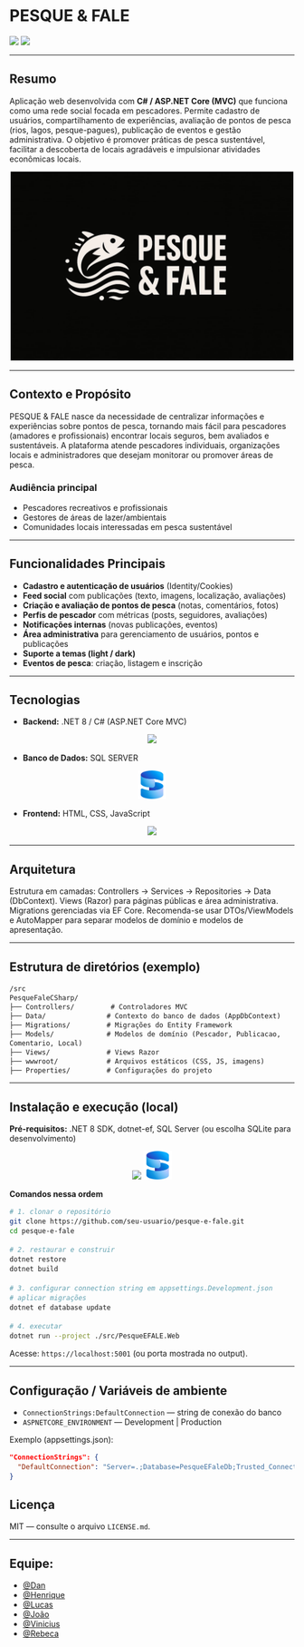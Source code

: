 # PESQUE & FALE

[![](https://img.shields.io/badge/version-0.1.0-blue)](https://github.com/)
[![](https://img.shields.io/badge/license-MIT-green)](LICENSE.md)

---

## Resumo

Aplicação web desenvolvida com **C# / ASP.NET Core (MVC)** que funciona como uma rede social focada em pescadores. Permite cadastro de usuários, compartilhamento de experiências, avaliação de pontos de pesca (rios, lagos, pesque-pagues), publicação de eventos e gestão administrativa. O objetivo é promover práticas de pesca sustentável, facilitar a descoberta de locais agradáveis e impulsionar atividades econômicas locais.

<p align="center">
<img src="wwwroot/assets/logo/logo.jpg" width="500" />
<p/>


---

## Contexto e Propósito

PESQUE & FALE nasce da necessidade de centralizar informações e experiências sobre pontos de pesca, tornando mais fácil para pescadores (amadores e profissionais) encontrar locais seguros, bem avaliados e sustentáveis. A plataforma atende pescadores individuais, organizações locais e administradores que desejam monitorar ou promover áreas de pesca.

### Audiência principal

* Pescadores recreativos e profissionais
* Gestores de áreas de lazer/ambientais
* Comunidades locais interessadas em pesca sustentável

---

## Funcionalidades Principais

* **Cadastro e autenticação de usuários** (Identity/Cookies)
* **Feed social** com publicações (texto, imagens, localização, avaliações)
* **Criação e avaliação de pontos de pesca** (notas, comentários, fotos)
* **Perfis de pescador** com métricas (posts, seguidores, avaliações)
* **Notificações internas** (novas publicações, eventos)
* **Área administrativa** para gerenciamento de usuários, pontos e publicações
* **Suporte a temas (light / dark)**
* **Eventos de pesca**: criação, listagem e inscrição

---

## Tecnologias

* **Backend:** .NET 8 / C# (ASP.NET Core MVC)

<p align="center">
    <img src="https://skillicons.dev/icons?i=dotnet,cs" />
</p>

* **Banco de Dados:** SQL SERVER 

<p align="center">
<img src="Readme/Microsoft_SQL_Server_2025_icon.png" width="50" height="50" />
</p>

* **Frontend:** HTML, CSS, JavaScript

<p align="center">
    <img src="https://skillicons.dev/icons?i=html,css,js" />
</p>

---

## Arquitetura

Estrutura em camadas: Controllers → Services → Repositories → Data (DbContext). Views (Razor) para páginas públicas e área administrativa. Migrations gerenciadas via EF Core. Recomenda-se usar DTOs/ViewModels e AutoMapper para separar modelos de domínio e modelos de apresentação.

---

## Estrutura de diretórios (exemplo)

```
/src
PesqueFaleCSharp/
├── Controllers/         # Controladores MVC
├── Data/               # Contexto do banco de dados (AppDbContext)
├── Migrations/         # Migrações do Entity Framework
├── Models/             # Modelos de domínio (Pescador, Publicacao, Comentario, Local)
├── Views/              # Views Razor
├── wwwroot/            # Arquivos estáticos (CSS, JS, imagens)
├── Properties/         # Configurações do projeto
```

---

## Instalação e execução (local)

**Pré-requisitos:** .NET 8 SDK, dotnet-ef, SQL Server (ou escolha SQLite para desenvolvimento)

<p align="center">
    <img src="https://skillicons.dev/icons?i=dotnet,cs" />
    <img src="Readme/Microsoft_SQL_Server_2025_icon.png" width="50" height="50" />
</p>


**Comandos nessa ordem**
```bash
# 1. clonar o repositório
git clone https://github.com/seu-usuario/pesque-e-fale.git
cd pesque-e-fale

# 2. restaurar e construir
dotnet restore
dotnet build

# 3. configurar connection string em appsettings.Development.json
# aplicar migrações
dotnet ef database update

# 4. executar
dotnet run --project ./src/PesqueEFALE.Web
```

Acesse: `https://localhost:5001` (ou porta mostrada no output).

---

## Configuração / Variáveis de ambiente

* `ConnectionStrings:DefaultConnection` — string de conexão do banco
* `ASPNETCORE_ENVIRONMENT` — Development | Production

Exemplo (appsettings.json):

```json
"ConnectionStrings": {
  "DefaultConnection": "Server=.;Database=PesqueEFaleDb;Trusted_Connection=True;"
}
```

## Licença

MIT — consulte o arquivo `LICENSE.md`.

---

## **Equipe:**
- [@Dan](https://github.com/daniykt)
- [@Henrique](https://github.com/luisfesantos](https://github.com/HenriqueTavares302))
- [@Lucas](https://www.linkedin.com/in/lucas-catto-a66886372/)
- [@João](https://www.linkedin.com/in/jo%C3%A3o-pedro-ferreira-montrezor-605b72349/)
- [@Vinicius]()
- [@Rebeca](https://www.instagram.com/scutarerebecadeoliveira?igsh=b3BwZmQ3NzB0eDdr)

